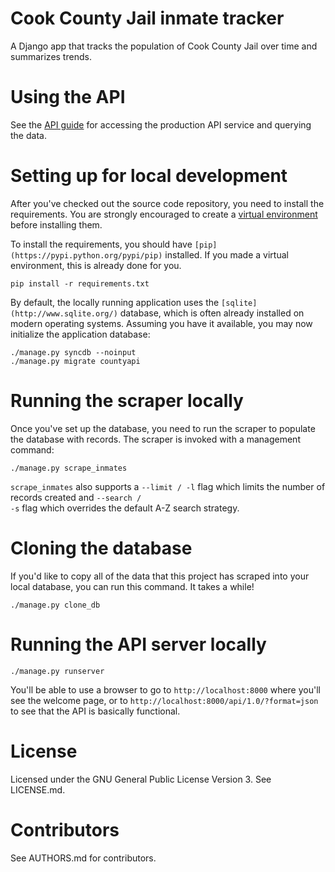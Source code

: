 # Cook County Jail inmate tracker

A Django app that tracks the population of Cook County Jail over time
and summarizes trends.

# Using the API

See the [API guide](https://github.com/sc3/cookcountyjail/wiki/API-guide)
for accessing the production API service and querying the data.

# Setting up for local development

After you've checked out the source code repository, you need to install the requirements. You are strongly encouraged
to create a [virtual environment](https://pypi.python.org/pypi/virtualenv) before installing them. 

To install the requirements, you should have `[pip](https://pypi.python.org/pypi/pip)` installed. If you made a virtual environment, this is already done for you.

    pip install -r requirements.txt

By default, the locally running application uses the `[sqlite](http://www.sqlite.org/)` database, which is often already installed on modern operating systems. Assuming you have it available, you may now initialize the application database:

    ./manage.py syncdb --noinput
    ./manage.py migrate countyapi

# Running the scraper locally

Once you've set up the database, you need to run the scraper to populate the database with records.
The scraper is invoked with a management command:

    ./manage.py scrape_inmates

<code>scrape_inmates</code> also supports a <code>--limit / -l</code>
flag which limits the number of records created and <code>--search /
-s</code> flag which overrides the default A-Z search strategy. 

# Cloning the database

If you'd like to copy all of the data that this project has scraped into your local database, you can run this command. It takes a while!

    ./manage.py clone_db

# Running the API server locally

    ./manage.py runserver
    
You'll be able to use a browser to go to `http://localhost:8000` where you'll see the welcome page, or to `http://localhost:8000/api/1.0/?format=json` to see that the API is basically functional.


# License

Licensed under the GNU General Public License Version 3.
See LICENSE.md.

# Contributors

See AUTHORS.md for contributors.
